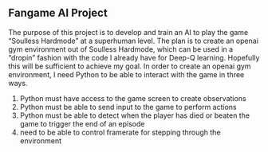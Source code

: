 ## Fangame AI Project
The purpose of this project is to develop and train an AI to play the game “Soulless Hardmode” at a superhuman level. The plan is to create an openai gym environment out of Soulless Hardmode, which can be used in a “dropin” fashion with the code I already have for Deep-Q learning. Hopefully this will be sufficient to achieve my goal.
In order to create an openai gym environment, I need Python to be able to interact with the game in three ways.
1. Python must have access to the game screen to create observations
2. Python must be able to send input to the game to perform actions
3. Python must be able to detect when the player has died or beaten the game to trigger the end of an episode
4. need to be able to control framerate for stepping through the environment
